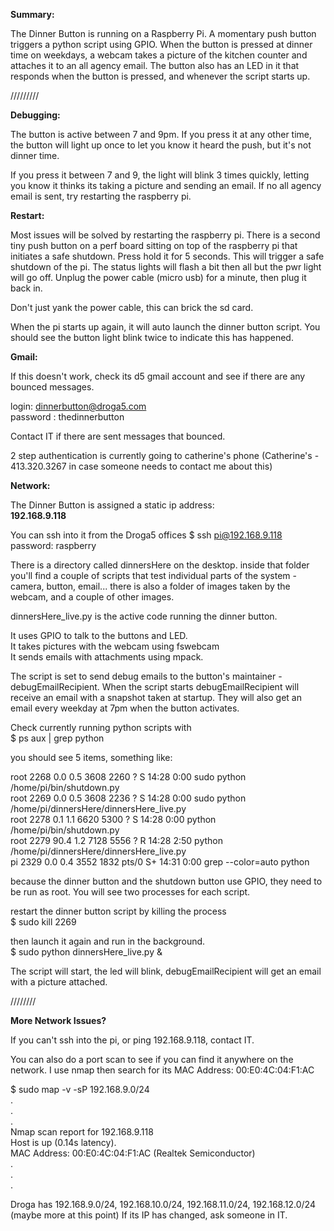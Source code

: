 **Summary:**

The Dinner Button is running on a Raspberry Pi. A momentary push button triggers a python script using GPIO. When the button is pressed at dinner time on weekdays, a webcam takes a picture of the kitchen counter and attaches it to an all agency email. The button also has an LED in it that responds when the button is pressed, and whenever the script starts up.

/////////

**Debugging:**


The button is active between 7 and 9pm. If you press it at any other time, the button will light up once to let you know it heard the push, but it's not dinner time. 

If you press it between 7 and 9, the light will blink 3 times quickly, letting you know it thinks its taking a picture and sending an email. If no all agency email is sent, try restarting the raspberry pi.


**Restart:**

Most issues will be solved by restarting the raspberry pi. There is a second tiny push button on a perf board sitting on top of the raspberry pi that initiates a safe shutdown. Press hold it for 5 seconds. This will trigger a safe shutdown of the pi. The status lights will flash a bit then all but the pwr light will go off. Unplug the power cable (micro usb) for a minute, then plug it back in.

Don't just yank the power cable, this can brick the sd card.

When the pi starts up again, it will auto launch the dinner button script. You should see the button light blink twice to indicate this has happened. 


**Gmail:**

If this doesn't work, check its d5 gmail account and see if there are any bounced messages.

login: dinnerbutton@droga5.com <br />
password : thedinnerbutton

Contact IT if there are sent messages that bounced.

2 step authentication is currently going to catherine's phone (Catherine's - 413.320.3267 in case someone needs to contact me about this)

**Network:**

The Dinner Button is assigned a static ip address:<br /> 
**192.168.9.118**

You can ssh into it from the Droga5 offices 
$ ssh pi@192.168.9.118 <br />
password: raspberry

There is a directory called dinnersHere on the desktop. inside that folder you'll find a couple of scripts that test individual parts of the system - camera, button, email... there is also a folder of images taken by the webcam, and a couple of other images.

dinnersHere_live.py is the active code running the dinner button. 

It uses GPIO to talk to the buttons and LED. <br />
It takes pictures with the webcam using fswebcam <br />
It sends emails with attachments using mpack.

The script is set to send debug emails to the button's maintainer - debugEmailRecipient. When the script starts debugEmailRecipient will receive an email with a snapshot taken at startup. They will also get an email every weekday at 7pm when the button activates.

Check currently running python scripts with <br />
$ ps aux | grep python

you should see 5 items, something like:

root      2268  0.0  0.5   3608  2260 ?        S    14:28   0:00 sudo python /home/pi/bin/shutdown.py <br />
root      2269  0.0  0.5   3608  2236 ?        S    14:28   0:00 sudo python /home/pi/dinnersHere/dinnersHere_live.py <br />
root      2278  0.1  1.1   6620  5300 ?        S    14:28   0:00 python /home/pi/bin/shutdown.py <br />
root      2279 90.4  1.2   7128  5556 ?        R    14:28   2:50 python /home/pi/dinnersHere/dinnersHere_live.py <br />
pi        2329  0.0  0.4   3552  1832 pts/0    S+   14:31   0:00 grep --color=auto python <br />

because the dinner button and the shutdown button use GPIO, they need to be run as root. You will see two processes for each script. 

restart the dinner button script by killing the process <br />
$ sudo kill 2269

then launch it again and run in the background. <br />
$ sudo python dinnersHere_live.py &

The script will start, the led will blink, debugEmailRecipient will get an email with a picture attached.

////////

**More Network Issues?**

If you can't ssh into the pi, or ping 192.168.9.118, contact IT.

You can also do a port scan to see if you can find it anywhere on the network. I use nmap then search for its MAC Address: 00:E0:4C:04:F1:AC

$ sudo map -v -sP 192.168.9.0/24<br />
. <br />
. <br />
. <br />
Nmap scan report for 192.168.9.118 <br />
Host is up (0.14s latency). <br />
MAC Address: 00:E0:4C:04:F1:AC (Realtek Semiconductor) <br />
. <br />
. <br />
. <br />

Droga has 192.168.9.0/24, 192.168.10.0/24, 192.168.11.0/24, 192.168.12.0/24 (maybe more at this point)
If its IP has changed, ask someone in IT.
